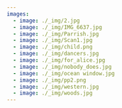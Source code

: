 ```yaml
---
images: 
  - image: ./_img/2.jpg
  - image: ./_img/IMG_6637.jpg
  - image: ./_img/Parrish.jpg
  - image: ./_img/Scan1.jpg
  - image: ./_img/child.png
  - image: ./_img/dancers.jpg
  - image: ./_img/for_alice.jpg
  - image: ./_img/nobody_does.jpg
  - image: ./_img/ocean window.jpg
  - image: ./_img/pp2.png
  - image: ./_img/western.jpg
  - image: ./_img/woods.jpg
---
```

